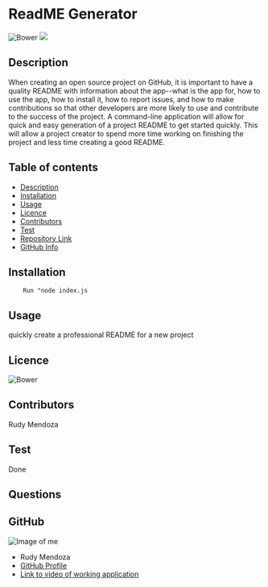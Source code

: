 
# **ReadME Generator**
![Bower](https://img.shields.io/bower/l/markdown?color=%23green&label=license&logo=undefined&style=plastic)
![](Walkthrough.gif)
## Description 
When creating an open source project on GitHub, it is important to have a quality README with information about the app--what is the app for, how to use the app, how to install it, how to report issues, and how to make contributions so that other developers are more likely to use and contribute to the success of the project. A command-line application will allow for quick and easy generation of a project README to get started quickly. This will allow a project creator to spend more time working on finishing the project and less time creating a good README.
## Table of contents
- [Description](#Description)
- [Installation](#Installation)
- [Usage](#Usage)
- [Licence](#Licence)
- [Contributors](#Contributors)
- [Test](#Test)
- [Repository Link](#Repository)
- [GitHub Info](#GitHub) 
## Installation
        Run "node index.js
## Usage
quickly create a professional README for a new project
## Licence
![Bower](https://img.shields.io/bower/l/markdown?color=%23green&label=license&logo=undefined&style=plastic)
## Contributors
Rudy Mendoza
## Test
Done
## Questions

## GitHub
![Image of me](https://avatars2.githubusercontent.com/u/15864681?v=4)
- Rudy Mendoza
- [GitHub Profile](https://github.com/Mendozar)
- [Link to video of working application](https://drive.google.com/file/d/1T4u8i1zwvScaLgj2KczPmihHV_CCSVrU/view)
